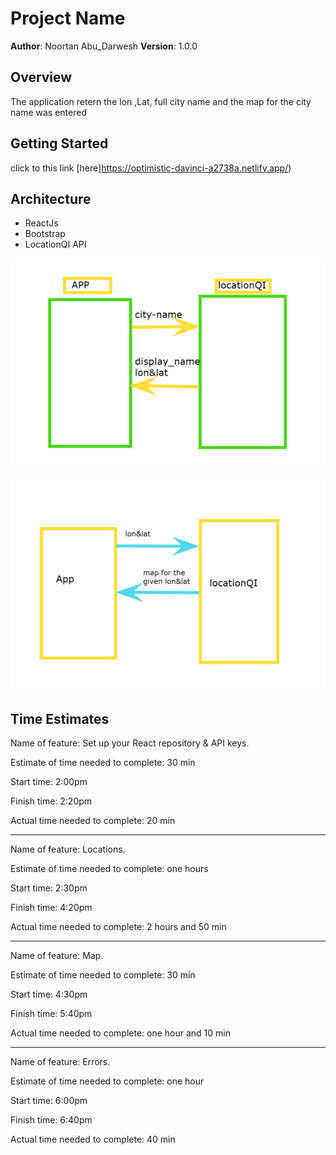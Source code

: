 # Project Name

**Author**: Noortan Abu_Darwesh
**Version**: 1.0.0 

## Overview
The application retern the lon ,Lat, full city name and the map for the city name was entered

## Getting Started
click to this link [here]https://optimistic-davinci-a2738a.netlify.app/)

## Architecture
- ReactJs
- Bootstrap
- LocationQI API 

![location ](first.png)

![map](map.png)
## Time Estimates

Name of feature: Set up your React repository & API keys.

Estimate of time needed to complete: 30 min

Start time: 2:00pm

Finish time: 2:20pm

Actual time needed to complete: 20 min

___
Name of feature:  Locations.

Estimate of time needed to complete: one hours

Start time: 2:30pm

Finish time: 4:20pm

Actual time needed to complete: 2 hours and 50 min
___
Name of feature: Map.

Estimate of time needed to complete: 30 min

Start time: 4:30pm

Finish time: 5:40pm

Actual time needed to complete: one hour and 10 min
___
Name of feature: Errors.

Estimate of time needed to complete: one hour

Start time: 6:00pm

Finish time: 6:40pm

Actual time needed to complete: 40 min